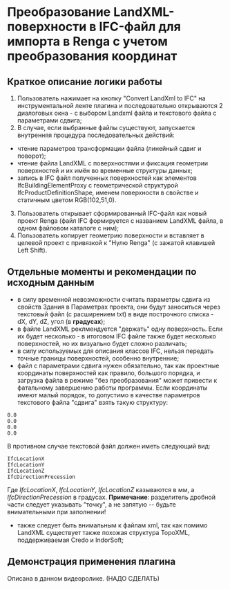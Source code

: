 # Преобразование LandXML-поверхности в IFC-файл для импорта в Renga с учетом преобразования координат
## Краткое описание логики работы
1. Пользователь нажимает на кнопку "Convert LandXml to IFC" на инструментальной ленте плагина и последовательно открываются 2 диалоговых окна - с выбором Landxml файла и текстового файла с параметрами сдвига;
2. В случае, если выбранные файлы существуют, запускается внутренняя процедура последовательных действий:
- чтение параметров трансформации файла (линейный сдвиг и поворот);
- чтение файла LandXML с поверхностями и фиксация геометрии поверхностей и их имён во временные структуры данных;
- запись в IFC файл полученных поверхностей как элементов IfcBuildingElementProxy с геометрической структурой IfcProductDefinitionShape, именем поверхности в свойстве и статичным цветом RGB(102,51,0).
3. Пользователь открывает сформированный IFC-файл как новый проект Renga (файл IFC формируется с названием LandXML файла, в одном файловом каталоге с ним);
4. Пользователь копирует геометрию поверхности и вставляет в целевой проект с привязкой к "Нулю Renga" (с зажатой клавишей Left Shift). 

## Отдельные моменты и рекомендации по исходным данным
- в силу временной невозможности считать параметры сдвига из свойств Здания в Параметрах проекта, они будут заноситься через текстовый файл (с расширением txt) в виде построчного списка - dX, dY, dZ, угол (в **градусах**);
- в файле LandXML реклмендуется "держать" одну поверхность. Если их будет несколько - в итоговом IFC файле также будет несколько поверхностей, но их визуально будет сложно различать;
- в силу используемых для описания классов IFC, нельзя передать точные границы поверхностей, особенно внутренние;
- файл с параметрами сдвига нужен обязательно, так как проектные координаты поверхностей как правило, большого порядка, и загрузка файла в режиме "без преобразования" может привести к фатальному завершению работы программы. Если координаты имеют малый порядок, то допустимо в качестве параметров текстового файла "сдвига" взять такую структуру:
```
0.0
0.0
0.0
0.0
```
В противном случае текстовой файл должен иметь следующий вид:
```
IfcLocationX
IfcLocationY
IfcLocationZ
IfcDirectionPrecession
```
Где *IfcLocationX*, *IfcLocationY*, *IfcLocationZ* казываются в мм, а *IfcDirectionPrecession* в градусах.
**Примечание**: разделитель дробной части следует указывать "точку", а не запятую -- будьте внимательными при заполнении!
- также следует быть внимальным к файлам xml, так как помимо LandXML существует также похожая структура TopoXML, поддерживаемая Credo и IndorSoft;
 
 ## Демонстрация применения плагина
 Описана в данном видеоролике. (НАДО СДЕЛАТЬ)
